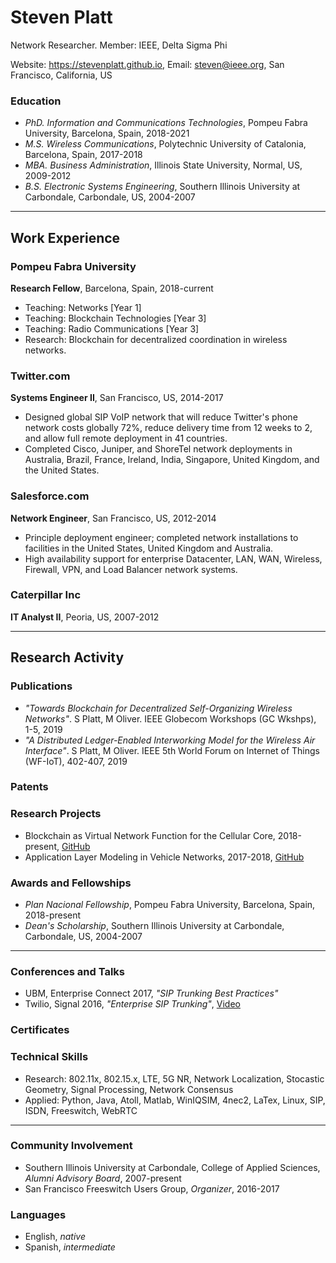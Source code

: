 # Steven Platt
Network Researcher. Member: IEEE, Delta Sigma Phi

Website: https://stevenplatt.github.io, Email: steven@ieee.org, San Francisco, California, US

### Education
* *PhD. Information and Communications Technologies*, Pompeu Fabra University, Barcelona, Spain, 2018-2021
* *M.S. Wireless Communications*, Polytechnic University of Catalonia, Barcelona, Spain, 2017-2018
* *MBA. Business Administration*, Illinois State University, Normal, US, 2009-2012
* *B.S. Electronic Systems Engineering*, Southern Illinois University at Carbondale, Carbondale, US, 2004-2007

---
## Work Experience
### Pompeu Fabra University
**Research Fellow**, Barcelona, Spain, 2018-current

* Teaching: Networks [Year 1]
* Teaching: Blockchain Technologies [Year 3]
* Teaching: Radio Communications [Year 3]
* Research: Blockchain for decentralized coordination in wireless networks.

### Twitter.com
**Systems Engineer II**, San Francisco, US, 2014-2017

* Designed global SIP VoIP network that will reduce Twitter's phone network costs globally 72%, reduce delivery time from 12 weeks to 2, and allow full remote deployment in 41 countries.
* Completed Cisco, Juniper, and ShoreTel network deployments in Australia, Brazil, France, Ireland, India, Singapore, United Kingdom, and the United States.


### Salesforce.com
**Network Engineer**, San Francisco, US, 2012-2014

* Principle deployment engineer; completed network installations to facilities in the United States, United Kingdom and Australia.
* High availability support for enterprise Datacenter, LAN, WAN, Wireless, Firewall, VPN, and Load Balancer network systems.

### Caterpillar Inc
**IT Analyst II**, Peoria, US, 2007-2012

---
## Research Activity
### Publications
* *"Towards Blockchain for Decentralized Self-Organizing Wireless Networks"*. S Platt, M Oliver. IEEE Globecom Workshops (GC Wkshps), 1-5, 2019
* *"A Distributed Ledger-Enabled Interworking Model for the Wireless Air Interface"*. S Platt, M Oliver. IEEE 5th World Forum on Internet of Things (WF-IoT), 402-407, 2019

### Patents

### Research Projects
* Blockchain as Virtual Network Function for the Cellular Core, 2018-present, [GitHub](https://github.com/stevenplatt/spectrum-protocol)
* Application Layer Modeling in Vehicle Networks, 2017-2018, [GitHub](https://github.com/stevenplatt/vsimrti-scenarios)

### Awards and Fellowships
* *Plan Nacional Fellowship*, Pompeu Fabra University, Barcelona, Spain, 2018-present
* *Dean's Scholarship*, Southern Illinois University at Carbondale, Carbondale, US, 2004-2007

---
### Conferences and Talks
* UBM, Enterprise Connect 2017, *"SIP Trunking Best Practices"*
* Twilio, Signal 2016, *"Enterprise SIP Trunking"*, [Video](https://www.youtube.com/watch?v=lFzqYgF2MPQ&feature=emb_logo)

### Certificates

### Technical Skills
* Research: 802.11x, 802.15.x, LTE, 5G NR, Network Localization, Stocastic Geometry, Signal Processing, Network Consensus
* Applied: Python, Java, Atoll, Matlab, WinIQSIM, 4nec2, LaTex, Linux, SIP, ISDN, Freeswitch, WebRTC

---
### Community Involvement
* Southern Illinois University at Carbondale, College of Applied Sciences, *Alumni Advisory Board*, 2007-present
* San Francisco Freeswitch Users Group, *Organizer*, 2016-2017

### Languages
* English, *native*
* Spanish, *intermediate*
